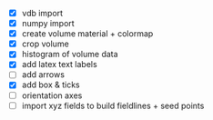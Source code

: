- [x] vdb import
- [x] numpy import
- [x] create volume material + colormap
- [x] crop volume
- [x] histogram of volume data
- [x] add latex text labels
- [ ] add arrows
- [x] add box & ticks
- [ ] orientation axes
- [ ] import xyz fields to build fieldlines + seed points